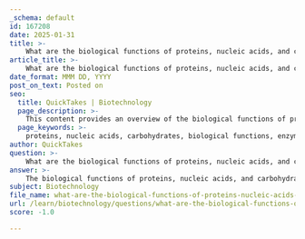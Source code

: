```yaml
---
_schema: default
id: 167208
date: 2025-01-31
title: >-
    What are the biological functions of proteins, nucleic acids, and carbohydrates?
article_title: >-
    What are the biological functions of proteins, nucleic acids, and carbohydrates?
date_format: MMM DD, YYYY
post_on_text: Posted on
seo:
  title: QuickTakes | Biotechnology
  page_description: >-
    This content provides an overview of the biological functions of proteins, nucleic acids, and carbohydrates, detailing their roles in enzymatic activity, structural support, energy storage, and the synthesis of genetic information.
  page_keywords: >-
    proteins, nucleic acids, carbohydrates, biological functions, enzymes, structural support, transport, immune defense, signaling, muscle movement, genetic information, protein synthesis, energy storage, cell structure, cell identity, signaling pathways, macromolecules, living organisms
author: QuickTakes
question: >-
    What are the biological functions of proteins, nucleic acids, and carbohydrates?
answer: >-
    The biological functions of proteins, nucleic acids, and carbohydrates are fundamental to the processes that sustain life. Here’s a detailed overview of each class of biomolecule:\n\n### Proteins\nProteins are versatile macromolecules that perform a wide range of functions in biological systems:\n\n1. **Enzymatic Activity**: Proteins act as enzymes, catalyzing biochemical reactions. For example, amylase catalyzes the breakdown of starch into sugars, facilitating digestion.\n\n2. **Structural Support**: Proteins provide structural integrity to cells and tissues. Collagen, for instance, is a structural protein that forms the framework of bones, tendons, ligaments, and skin, contributing to their strength and elasticity.\n\n3. **Transport**: Proteins such as hemoglobin transport oxygen in the blood, ensuring that tissues receive the necessary oxygen for cellular respiration.\n\n4. **Defense**: Immunoglobulins (antibodies) are proteins that protect against pathogens, playing a crucial role in the immune response.\n\n5. **Signaling**: Hormones, which are often proteins, regulate physiological processes. For example, insulin is a hormone that helps control blood sugar levels.\n\n6. **Movement**: Proteins like actin and myosin are involved in muscle contraction, enabling movement in organisms.\n\n### Nucleic Acids\nNucleic acids, primarily DNA and RNA, are essential for the storage and transmission of genetic information:\n\n1. **Genetic Information Storage**: DNA (Deoxyribonucleic Acid) stores the genetic blueprint for the development, functioning, growth, and reproduction of all living organisms.\n\n2. **Protein Synthesis**: RNA (Ribonucleic Acid) plays a critical role in translating the genetic information from DNA into proteins. Messenger RNA (mRNA) carries the genetic code from DNA to ribosomes, where proteins are synthesized.\n\n3. **Regulation of Gene Expression**: RNA molecules, including various types of non-coding RNAs, are involved in regulating gene expression, influencing how genes are turned on or off in response to cellular signals.\n\n### Carbohydrates\nCarbohydrates are vital macromolecules that serve multiple functions in biological systems:\n\n1. **Energy Storage**: Carbohydrates, such as glucose, serve as a primary energy source for cells. Polysaccharides like glycogen (in animals) and starch (in plants) are stored forms of glucose that can be broken down to release energy when needed.\n\n2. **Structural Support**: Carbohydrates provide structural integrity in various organisms. For example, cellulose is a polysaccharide that forms the cell wall in plants, giving them rigidity and strength.\n\n3. **Cell Identity and Signaling**: Carbohydrates are involved in cell recognition and signaling. Glycoproteins and glycolipids, which are carbohydrates attached to proteins and lipids, respectively, play crucial roles in cell-cell communication and immune responses.\n\nIn summary, proteins, nucleic acids, and carbohydrates each have distinct and essential biological functions that contribute to the complexity and functionality of living organisms. Their diverse roles underscore the importance of these macromolecules in maintaining life processes.
subject: Biotechnology
file_name: what-are-the-biological-functions-of-proteins-nucleic-acids-and-carbohydrates.md
url: /learn/biotechnology/questions/what-are-the-biological-functions-of-proteins-nucleic-acids-and-carbohydrates
score: -1.0

---
```


&nbsp;
